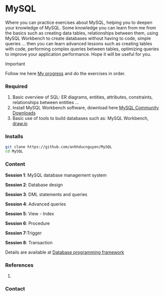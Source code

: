 # MySQL

Where you can practice exercises about MySQL, helping you to deepen your knowledge of MySQL. Some knowledge you can learn from me from the basics such as creating data tables, relationships between them, using MySQL Workbench to create databases without having to code, simple queries ... then you can learn advanced lessons such as creating tables with code, performing complex queries between tables, optimizing queries to improve your application performance. Hope it will be useful for you.

> [!IMPORTANT]
> Follow me here [My progress](https://github.com/anhhducnguyen/MySQL/issues/44) and do the exercises in order. 

### Required

1. Basic overview of SQL: ER diagrams, entities, attributes, constraints, relationships between entities ...
2. Install MySQL Workbench software, download here [MySQL Community Downloads](https://dev.mysql.com/downloads/installer/)
3. Basic use of tools to build databases such as: MySQL Workbench, [draw.io](https://app.diagrams.net/)

### Installs

```bash
git clone https://github.com/anhhducnguyen/MySQL
cd MySQL
```

### Content

**Session 1**: MySQL database management system

**Session 2**: Database design

**Session 3**: DML statements and queries

**Session 4**: Advanced queries

**Session 5**: View - Index

**Session 6**: Procedure

**Session 7**:Trigger

**Session 8**: Transaction

Details are available at [Database programming framework](https://github.com/anhhducnguyen/MySQL/wiki)

### References

1. 


### Contact



			
		

